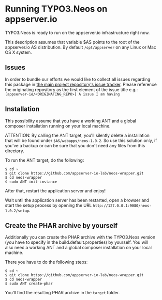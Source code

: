# Running TYPO3.Neos on appserver.io

TYPO3.Neos is ready to run on the appserver.io infrastructure right now.

This description assumes that variable $AS points to the root of the appserver.io AS distribution. By default ```/opt/appserver``` on any Linux or Mac OS X system. 

## Issues
In order to bundle our efforts we would like to collect all issues regarding this package in [the main project repository's issue tracker](https://github.com/appserver-io/appserver/issues).
Please reference the originating repository as the first element of the issue title e.g.:
`[appserver-io/<ORIGINATING_REPO>] A issue I am having`

## Installation

This possibility assume that you have a working ANT and a global composer installation running on your 
local machine.

ATTENTION: By calling the ANT target, you'll silently delete a installation that will be found under
```$AS/webapps/neos-1.0.2```. So use this solution only, if you've a backup or can be sure that you
don't need any files from this directory.

To run the ANT target, do the following:

```
$ cd ~
$ git clone https://github.com/appserver-io-lab/neos-wrapper.git
$ cd neos-wrapper
$ sudo ANT init-instance
```

After that, restart the application server and enjoy!

Wait until the application server has been restarted, open a browser and start the setup process by
opening the URL ```http://127.0.0.1:9080/neos-1.0.2/setup```.

## Create the PHAR archive by yourself

Additionally you can create the PHAR archive with the TYPO3.Neos version (you have to specify in the
build.default.properties) by yourself. You will also need a working ANT and a global composer installation
on your local machine.

There you have to do the following steps:

```
$ cd ~
$ git clone https://github.com/appserver-io-lab/neos-wrapper.git
$ cd neos-wrapper
$ sudo ANT create-phar
```

You'll find the resulting PHAR archive in the ```target``` folder.
